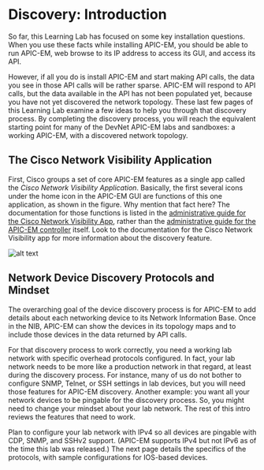 # Discovery: Introduction
So far, this Learning Lab has focused on some key installation questions. When you use these facts while installing APIC-EM, you should be able to run APIC-EM, web browse to its IP address to access its GUI, and access its API.

However, if all you do is install APIC-EM and start making API calls, the data you see in those API calls will be rather sparse. APIC-EM will respond to API calls, but the data available in the API has not been populated yet, because you have not yet discovered the network topology. These last few pages of this Learning Lab examine a few ideas to help you through that discovery process. By completing the discovery process, you will reach the equivalent starting point for many of the DevNet APIC-EM labs and sandboxes: a working APIC-EM, with a discovered network topology.

## The Cisco Network Visibility Application
First, Cisco groups a set of core APIC-EM features as a single app called the *Cisco Network Visibility Application*. Basically, the first several icons under the home icon in the APIC-EM GUI are functions of this one application, as shown in the figure. Why mention that fact here? The documentation for those functions is listed in the [administrative guide for the Cisco Network Visibility App](https://www.cisco.com/c/en/us/td/docs/cloud-systems-management/application-policy-infrastructure-controller-enterprise-module/1-5-x/network_visibility/user-guide/b_Cisco_Network_Visibility_User_Guide_1_5_0_x.html), rather than the [administrative guide for the APIC-EM controller](http://www.cisco.com/c/en/us/td/docs/cloud-systems-management/application-policy-infrastructure-controller-enterprise-module/1-5-x/admin/b_apic_em_admin_guide_v_1-5-x.html) itself. Look to the documentation for the Cisco Network Visibility app for more information about the discovery feature.

![alt text](/posts/files/01-apic-03-apic-install-discovery/assets/images/apic-3-17.png)
## Network Device Discovery Protocols and Mindset
The overarching goal of the device discovery process is for APIC-EM to add details about each networking device to its Network Information Base. Once in the NIB, APIC-EM can show the devices in its topology maps and to include those devices in the data returned by API calls.

For that discovery process to work correctly, you need a working lab network with specific overhead protocols configured. In fact, your lab network needs to be more like a production network in that regard, at least during the discovery process. For instance, many of us do not bother to configure SNMP, Telnet, or SSH settings in lab devices, but you will need those features for APIC-EM discovery. Another example: you want all your network devices to be pingable for the discovery process. So, you might need to change your mindset about your lab network. The rest of this intro reviews the features that need to work.

Plan to configure your lab network with IPv4 so all devices are pingable with CDP, SNMP, and SSHv2 support. (APIC-EM supports IPv4 but not IPv6 as of the time this lab was released.) The next page details the specifics of the protocols, with sample configurations for IOS-based devices.
